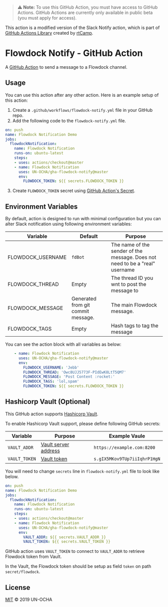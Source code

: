 > **⚠️ Note:** To use this GitHub Action, you must have access to GitHub Actions. GitHub Actions are currently only available in public beta (you must apply for access).

This action is a modified version of the Slack Notify action, which is part of [GitHub Actions Library](https://github.com/rtCamp/github-actions-library/) created by [rtCamp](https://github.com/rtCamp/).

# Flowdock Notify - GitHub Action

A [GitHub Action](https://github.com/features/actions) to send a message to a Flowdock channel.

## Usage

You can use this action after any other action. Here is an example setup of this action:

1. Create a `.github/workflows/flowdock-notify.yml` file in your GitHub repo.
2. Add the following code to the `flowdock-notify.yml` file.

```yml
on: push
name: Flowdock Notification Demo
jobs:
  flowdockNotification:
    name: Flowdock Notification
    runs-on: ubuntu-latest
    steps:
    - uses: actions/checkout@master
    - name: Flowdock Notification
      uses: UN-OCHA/gha-flowdock-notify@master
      env:
        FLOWDOCK_TOKEN: ${{ secrets.FLOWDOCK_TOKEN }}
```

3. Create `FLOWDOCK_TOKEN` secret using [GitHub Action's Secret](https://developer.github.com/actions/creating-workflows/storing-secrets).


## Environment Variables

By default, action is designed to run with minimal configuration but you can alter Slack notification using following environment variables:

Variable          | Default                                               | Purpose
------------------|-------------------------------------------------------|---------------------------------------------------------------------------------------------------------------------------------------
FLOWDOCK_USERNAME | `fdBot`                                               | The name of the sender of the message. Does not need to be a "real" username
FLOWDOCK_THREAD   | Empty                                                 | The thread ID you wnt to post the message to
FLOWDOCK_MESSAGE  | Generated from git commit message.                    | The main Flowdock message.
FLOWDOCK_TAGS     | Empty                                                 | Hash tags to tag the message

You can see the action block with all variables as below:

```yml
    - name: Flowdock Notification
      uses: UN-OCHA/gha-flowdock-notify@master
      env:
        FLOWDOCK_USERNAME: 'Jebb'
        FLOWDOCK_THREAD: 'Owc8UJJ5773F-PIdEwK8LtT5QM7'
        FLOWDOCK_MESSAGE: 'Post Content :rocket:'
        FLOWDOCK_TAGS: 'lol,spam'
        FLOWDOCK_TOKEN: ${{ secrets.FLOWDOCK_TOKEN }}
```

## Hashicorp Vault (Optional)

This GitHub action supports [Hashicorp Vault](https://www.vaultproject.io/). 

To enable Hashicorp Vault support, please define following GitHub secrets:

Variable      | Purpose                                                                       | Example Vaule
--------------|-------------------------------------------------------------------------------|-------------
`VAULT_ADDR`  | [Vault server address](https://www.vaultproject.io/docs/commands/#vault_addr) | `https://example.com:8200`
`VAULT_TOKEN` | [Vault token](https://www.vaultproject.io/docs/concepts/tokens.html)          | `s.gIX5MKov9TUp7iiIqhrP1HgN`

You will need to change `secrets` line in `flowdock-notify.yml` file to look like below.

```yml
on: push
name: Flowdock Notification Demo
jobs:
  flowdockNotification:
    name: Flowdock Notification
    runs-on: ubuntu-latest
    steps:
    - uses: actions/checkout@master
    - name: Flowdock Notification
      uses: UN-OCHA/gha-flowdock-notify@master
      env:
        VAULT_ADDR: ${{ secrets.VAULT_ADDR }}
        VAULT_TOKEN: ${{ secrets.VAULT_TOKEN }}
```

GitHub action uses `VAULT_TOKEN` to connect to `VAULT_ADDR` to retrieve Flowdock token from Vault.

In the Vault, the Flowdock token should be setup as field `token` on path `secret/flowdock`.

## License

[MIT](LICENSE) © 2019 UN-OCHA
